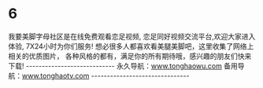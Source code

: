 # 6
我要美脚字母社区是在线免费观看恋足视频, 恋足同好视频交流平台,欢迎大家进入体验, 7X24小时为你们服务! 想必很多人都喜欢看美腿美脚吧，这里收集了网络上相关的优质图片， 各种风格的都有，满足你的所有期待哦，感兴趣的朋友们快来下载! ---------------------------- 永久导航：www.tonghaowu.com  备用导航：www.tonghaotv.com -------------------------------
